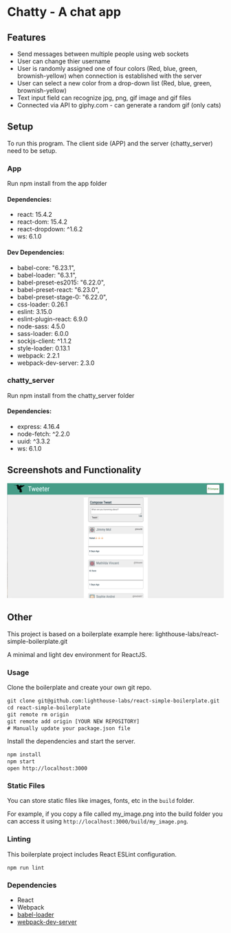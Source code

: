 # Chatty - A chat app

## Features
- Send messages between multiple people using web sockets
- User can change thier username
- User is randomly assigned one of four colors (Red, blue, green, brownish-yellow) when connection is established with the server
- User can select a new color from a drop-down list (Red, blue, green, brownish-yellow)
- Text input field can recognize jpg, png, gif image and gif files
- Connected via API to giphy.com - can generate a random gif (only cats)


## Setup
To run this program. The client side (APP) and the server (chatty_server) need to be setup.

### App
Run npm install from the app folder

#### Dependencies:
  - react: 15.4.2
  - react-dom: 15.4.2
  - react-dropdown: ^1.6.2
  - ws: 6.1.0

#### Dev Dependencies:
  - babel-core: "6.23.1",
  - babel-loader: "6.3.1",
  - babel-preset-es2015: "6.22.0",
  - babel-preset-react: "6.23.0",
  - babel-preset-stage-0: "6.22.0",
  - css-loader: 0.26.1
  - eslint: 3.15.0
  - eslint-plugin-react: 6.9.0
  - node-sass: 4.5.0
  - sass-loader: 6.0.0
  - sockjs-client: ^1.1.2
  - style-loader: 0.13.1
  - webpack: 2.2.1
  - webpack-dev-server: 2.3.0


### chatty_server
Run npm install from the chatty_server folder

#### Dependencies:
  - express: 4.16.4
  - node-fetch: ^2.2.0
  - uuid: ^3.3.2
  - ws: 6.1.0

## Screenshots and Functionality
!["Overall View"](https://github.com/mckittrickmark/tweeter/blob/master/public/images/Screen%20Shot%202018-10-12%20at%205.53.58%20PM.png)


## Other
This project is based on a boilerplate example here: lighthouse-labs/react-simple-boilerplate.git









A minimal and light dev environment for ReactJS.

### Usage

Clone the boilerplate and create your own git repo.

```
git clone git@github.com:lighthouse-labs/react-simple-boilerplate.git
cd react-simple-boilerplate
git remote rm origin
git remote add origin [YOUR NEW REPOSITORY]
# Manually update your package.json file
```

Install the dependencies and start the server.

```
npm install
npm start
open http://localhost:3000
```

### Static Files

You can store static files like images, fonts, etc in the `build` folder.

For example, if you copy a file called my_image.png into the build folder you can access it using `http://localhost:3000/build/my_image.png`.

### Linting

This boilerplate project includes React ESLint configuration.

```
npm run lint
```

### Dependencies

* React
* Webpack
* [babel-loader](https://github.com/babel/babel-loader)
* [webpack-dev-server](https://github.com/webpack/webpack-dev-server)
